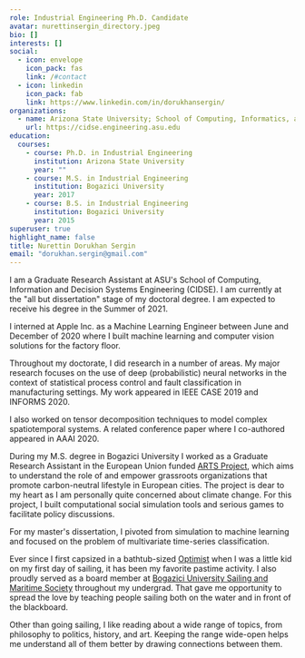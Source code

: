 ```yaml
---
role: Industrial Engineering Ph.D. Candidate
avatar: nurettinsergin_directory.jpeg
bio: []
interests: []
social:
  - icon: envelope
    icon_pack: fas
    link: /#contact
  - icon: linkedin
    icon_pack: fab
    link: https://www.linkedin.com/in/dorukhansergin/
organizations:
  - name: Arizona State University; School of Computing, Informatics, and Decision Systems Engineering
    url: https://cidse.engineering.asu.edu
education:
  courses:
    - course: Ph.D. in Industrial Engineering
      institution: Arizona State University
      year: ""
    - course: M.S. in Industrial Engineering
      institution: Bogazici University
      year: 2017
    - course: B.S. in Industrial Engineering
      institution: Bogazici University
      year: 2015
superuser: true
highlight_name: false
title: Nurettin Dorukhan Sergin
email: "dorukhan.sergin@gmail.com"
---
```

I am a Graduate Research Assistant at ASU's School of Computing, Information and Decision Systems Engineering (CIDSE). I am currently at the "all but dissertation" stage of my doctoral degree. I am expected to receive his degree in the Summer of 2021. 

I interned at Apple Inc. as a Machine Learning Engineer between June and December of 2020 where I built machine learning and computer vision solutions for the factory floor.

Throughout my doctorate, I did research in a number of areas. My major research focuses on the use of deep (probabilistic) neural networks in the context of statistical process control and fault classification in manufacturing settings. My work appeared in IEEE CASE 2019 and INFORMS 2020.

I also worked on tensor decomposition techniques to model complex spatiotemporal systems. A related conference paper where I co-authored appeared in AAAI 2020.

During my M.S. degree in Bogazici University I worked as a Graduate Research Assistant in the European Union funded [ARTS Project](http://acceleratingtransitions.eu), which aims to understand the role of and empower grassroots organizations that promote carbon-neutral lifestyle in European cities. The project is dear to my heart as I am personally quite concerned about climate change. For this project, I built computational social simulation tools and serious games to facilitate policy discussions. 

For my master's dissertation, I pivoted from simulation to machine learning and focused on the problem of multivariate time-series classification.

Ever since I first capsized in a bathtub-sized [Optimist](https://en.wikipedia.org/wiki/Optimist_(dinghy)) when I was a little kid on my first day of sailing, it has been my favorite pastime activity. I also proudly served as a board member at [Bogazici University Sailing and Maritime Society](http://yelken.boun.edu.tr) throughout my undergrad. That gave me opportunity to spread the love by teaching people sailing both on the water and in front of the blackboard.

Other than going sailing, I like reading about a wide range of topics, from philosophy to politics, history, and art. Keeping the range wide-open helps me understand all of them better by drawing connections between them.

